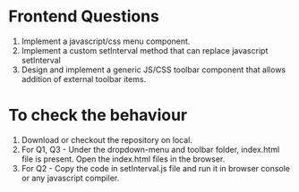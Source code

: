 # Frontend Questions

1. Implement a javascript/css menu component.
2. Implement a custom setInterval method that can replace javascript
setInterval
3. Design and implement a generic JS/CSS toolbar component that allows
addition of external toolbar items.

# To check the behaviour

1. Download or checkout the repository on local.
3. For Q1, Q3 - Under the dropdown-menu and toolbar folder, index.html file is present. Open the index.html files in the browser.
4. For Q2 - Copy the code in setInterval.js file and run it in browser console or any javascript compiler.


